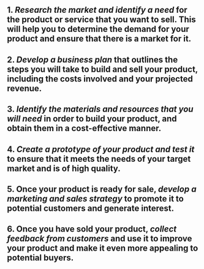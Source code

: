 ## 1. *Research the market and identify a need* for the product or service that you want to sell. This will help you to determine the demand for your product and ensure that there is a market for it.
## 2. *Develop a business plan* that outlines the steps you will take to build and sell your product, including the costs involved and your projected revenue.
## 3. *Identify the materials and resources that you will need* in order to build your product, and obtain them in a cost-effective manner.
## 4. *Create a prototype of your product and test it* to ensure that it meets the needs of your target market and is of high quality.
## 5. Once your product is ready for sale, *develop a marketing and sales strategy* to promote it to potential customers and generate interest.
## 6. Once you have sold your product, *collect feedback from customers* and use it to improve your product and make it even more appealing to potential buyers.
